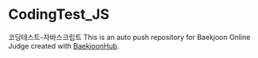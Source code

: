 # CodingTest_JS
코딩테스트-자바스크립트
This is an auto push repository for Baekjoon Online Judge created with [BaekjoonHub](https://github.com/BaekjoonHub/BaekjoonHub).
